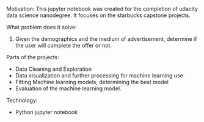 Motivation:
This jupyter notebook was created for the completion of udacity data science nanodegree. It focuses on the starbucks capstone projects.

What problem does it solve:
1) Given the demographics and the medium of advertisement, determine if the user will complete the offer or not.

Parts of the projects:
- Data Cleaning and Exploration
- Data visualization and further processing for machine learning use
- Fitting Machine learning models, determining the best model
- Evaluation of the machine learning model.

Technology:
- Python jupyter notebook



